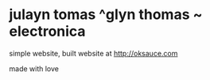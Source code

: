 # julayn tomas ^glyn thomas ~ electronica

simple website, built website at http://oksauce.com

made with love

